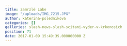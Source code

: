 ```yaml
---
title: zamrzlé Labe
image: "/uploads/IMG_7215.JPG"
author: katerina-polednikova
categories: []
galleries: slash-news-slash-scitani-vyder-v-krkonosich
position: 71
date: 2017-01-09 15:49:39.000000000 Z
---
```

